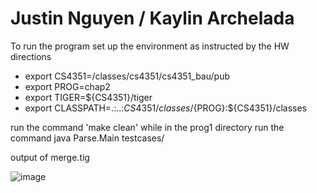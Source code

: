 # Justin Nguyen / Kaylin Archelada

To run the program set up the environment as instructed by the HW directions

- export CS4351=/classes/cs4351/cs4351_bau/pub
- export PROG=chap2
- export TIGER=${CS4351}/tiger
- export CLASSPATH=.:..:${CS4351}/classes/${PROG}:${CS4351}/classes

run the command 'make clean' while in the prog1 directory
run the command java Parse.Main testcases/<desired test file>

output of merge.tig

![image](https://user-images.githubusercontent.com/76065821/217415440-34ff467b-fc03-448e-b832-eec85ae8ae63.png)

  
  
